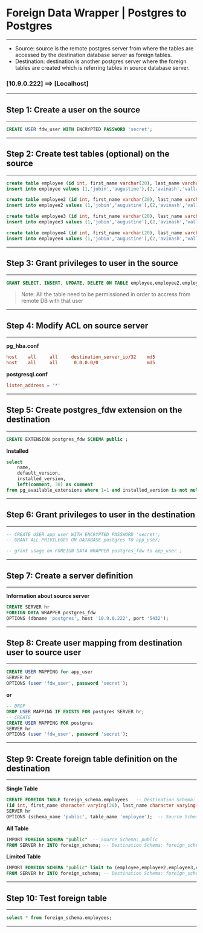 # **Foreign Data Wrapper | Postgres to Postgres**

---


- Source: source is the remote postgres server from where the tables are accessed by the destination database server as foreign tables.
- Destination: destination is another postgres server where the foreign tables are created which is referring tables in source database server.

### [10.9.0.222] ==> [Localhost]

---


## **Step 1: Create a user on the source**

---

```sql
CREATE USER fdw_user WITH ENCRYPTED PASSWORD 'secret';
```

---

## **Step 2: Create test tables (optional) on the source**

---

```sql
create table employee (id int, first_name varchar(20), last_name varchar(20));
insert into employee values (1,'jobin','augustine'),(2,'avinash','vallarapu'),(3,'fernando','camargos');

create table employee2 (id int, first_name varchar(20), last_name varchar(20));
insert into employee2 values (1,'jobin','augustine'),(2,'avinash','vallarapu'),(3,'fernando','camargos');

create table employee3 (id int, first_name varchar(20), last_name varchar(20));
insert into employee3 values (1,'jobin','augustine'),(2,'avinash','vallarapu'),(3,'fernando','camargos');

create table employee4 (id int, first_name varchar(20), last_name varchar(20));
insert into employee4 values (1,'jobin','augustine'),(2,'avinash','vallarapu'),(3,'fernando','camargos');
```


---

## **Step 3: Grant privileges to user in the source**

---

```sql
GRANT SELECT, INSERT, UPDATE, DELETE ON TABLE employee,employee2,employee3,employee4 TO fdw_user;
```

> Note: All the table need to be permissioned in order to accress from remote DB with that user

---

## **Step 4: Modify ACL on source server** 

---

**pg_hba.conf**

```conf
host    all 	all		destination_server_ip/32	md5
host    all   	all 	 0.0.0.0/0      			md5
```

**postgresql.conf**

```conf
listen_address = '*'
```

---

## **Step 5: Create postgres_fdw extension on the destination**

---

```sql
CREATE EXTENSION postgres_fdw SCHEMA public ;
```

**Installed**

```sql
select
	name,
	default_version,
	installed_version,
	left(comment, 30) as comment
from pg_available_extensions where 1=1 and installed_version is not null order by name;
```


---

## **Step 6: Grant privileges to user in the destination**

---


```sql
-- CREATE USER app_user WITH ENCRYPTED PASSWORD 'secret';
-- GRANT ALL PRIVILEGES ON DATABASE postgres TO app_user;
```

```sql
-- grant usage on FOREIGN DATA WRAPPER postgres_fdw to app_user ;
```

---

## **Step 7: Create a server definition**

---

**Information about source server**

```sql
CREATE SERVER hr 
FOREIGN DATA WRAPPER postgres_fdw
OPTIONS (dbname 'postgres', host '10.9.0.222', port '5432');  
```

---

## **Step 8: Create user mapping from destination user to source user**

---

```sql
CREATE USER MAPPING for app_user
SERVER hr
OPTIONS (user 'fdw_user', password 'secret');
```

**or**

```sql
-- DROP
DROP USER MAPPING IF EXISTS FOR postgres SERVER hr;
-- CREATE
CREATE USER MAPPING FOR postgres
SERVER hr
OPTIONS (user 'fdw_user', password 'secret');
```

---

## **Step 9: Create foreign table definition on the destination**

---


**Single Table**

```sql
CREATE FOREIGN TABLE foreign_schema.employees	-- Destination Schema: foreign_schema
(id int, first_name character varying(20), last_name character varying(20))
SERVER hr
OPTIONS (schema_name 'public', table_name 'employee');	-- Source Schema: public
```

**All Table**

```sql
IMPORT FOREIGN SCHEMA "public" 	-- Source Schema: public
FROM SERVER hr INTO foreign_schema; -- Destination Schema: foreign_schema
```

**Limited Table**

```sql
IMPORT FOREIGN SCHEMA "public" limit to (employee,employee2,employee3,employee4) 	-- Source Schema: public
FROM SERVER hr INTO foreign_schema; -- Destination Schema: foreign_schema
```

---

## **Step 10: Test foreign table**

---

```sql
select * from foreign_schema.employees;
```

---










